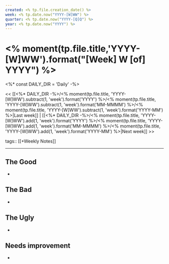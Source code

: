 ```yaml
---
created: <% tp.file.creation_date() %>
week: <% tp.date.now("YYYY-[W]WW") %>
quarter: <% tp.date.now("YYYY-[Q]Q") %>
year: <% tp.date.now("YYYY") %>
---
```

# <% moment(tp.file.title,'YYYY-[W]WW').format("[Week] W [of] YYYY") %>

<%*
const DAILY_DIR = 'Daily'
-%>

<< [[<%* DAILY_DIR -%>/<% moment(tp.file.title, 'YYYY-[W]WW').subtract(1, 'week').format('YYYY') %>/<% moment(tp.file.title, 'YYYY-[W]WW').subtract(1, 'week').format('MM-MMMM') %>/<% moment(tp.file.title, 'YYYY-[W]WW').subtract(1, 'week').format('YYYY-MM') %>|Last week]] | [[<%* DAILY_DIR -%>/<% moment(tp.file.title, 'YYYY-[W]WW').add(1, 'week').format('YYYY') %>/<% moment(tp.file.title, 'YYYY-[W]WW').add(1, 'week').format('MM-MMMM') %>/<% moment(tp.file.title, 'YYYY-[W]WW').add(1, 'week').format('YYYY-MM') %>|Next week]] >>

tags:: [[+Weekly Notes]]

---
## The Good
- 
## The Bad
- 
## The Ugly
- 
## Needs improvement
- 